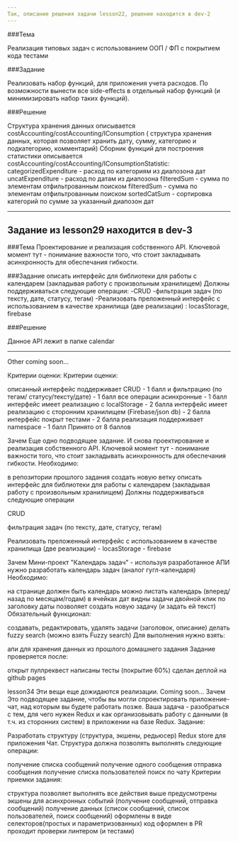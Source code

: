 ```yaml
---
Так, описание решения задачи lesson22, решение находится в dev-2
---
```


###Тема

Реализация типовых задач с использованием OOП / ФП с покрытием кода тестами

###Задание

Реализовать набор функций, для приложения учета расходов. По возможности вынести все side-effects в отдельный набор функций (и минимизировать набор таких функций).

###Решение

Структура хранения данных описывается costAccounting/costAccounting/IConsumption ( структура хранения данных, которая позволяет хранить дату, сумму, категорию и подкатегорию, комментарий)
Сборник функций для построения статистики описывается costAccounting/costAccounting/IConsumptionStatistic:
categorizedExpenditure - расход по категориям из диапозона дат
uncatExpenditure - расход по датам из диапозона
filteredSum - сумма по элементам отфильтрованным поиском
filteredSum - сумма по элементам отфильтрованным поиском
sortedCatSum - сортировка категорий по сумме за указанный диапозон дат

---

## Задание из lesson29 находится в dev-3

###Тема
Проектирование и реализация собственного API. Ключевой момент тут - понимание важности того, что стоит закладывать асинхронность для обеспечания гибкости.

###Задание
описать интерфейс для библиотеки для работы с календарем (закладывая работу с произвольным хранилищем)
Должны поддерживаться следующие операции:
-CRUD
-фильтрация задач (по тексту, дате, статусу, тегам)
-Реализовать преложенный интерфейс с использованием в качестве хранилища (две реализации) : locasStorage, firebase

###Решение

Данное API лежит в папке calendar

---

Other coming soon...

Критерии оценки:
Критерии оценки:

описанный интерфейс поддерживает CRUD - 1 балл
и фильтрацию (по тегам/ статусу/тексту/дате) - 1 балл
все операции асинхронные - 1 балл
интерфейс имеет реализацию с localStorage - 2 балла
интерфейс имеет реализацию с сторонним хранилищем (Firebase/json db) - 2 балла
интерфейс покрыт тестами - 2 балла
реализация поддерживает namespace - 1 балл
Принято от 8 баллов

Зачем
Еще одно подводящее задание. И снова проектирование и реализация собственного API. Ключевой момент тут - понимание важности того, что стоит закладывать асинхронность для обеспечания гибкости.
Необходимо:

в репозитории прошлого задания создать новую ветку
описать интерфейс для библиотеки для работы с календарем (закладывая работу с произвольным хранилищем)
Должны поддерживаться следующие операции

CRUD

фильтрация задач (по тексту, дате, статусу, тегам)

Реализовать преложенный интерфейс с использованием в качестве хранилища (две реализации) - locasStorage - firebase

Зачем
Мини-проект "Календарь задач" - используя разработанное АПИ нужно разработать календарь задач (аналог гугл-календаря)
Необходимо:

на странице должен быть календарь
можно листать календарь (вперед/назад по месяцам/годам)
в ячейках дат видны задачи
двойной клик по заголовку даты позволяет создать новую задачу (и задать ей текст)
Обязательный функционал:

создавать, редактировать, удалять задачи (заголовок, описание)
делать fuzzy search (можно взять Fuzzy search)
Для выполнения нужно взять:

апи для хранения данных из прошлого домашнего задания
Задание проверяется после:

открыт пуллреквест
написаны тесты (покрытие 60%)
сделан деплой на github pages

lesson34
Эти вещи еще дожидаются реализации. Coming soon...
Зачем
Это подводящее задание, чтобы вы могли спроектировать приложение-чат, над которым вы будете работать позже. Ваша задача - разобраться с тем, для чего нужен Redux и как организовывать работу с данными (в т.ч. из сторонних систем) в приложении на базе Redux.
Задание:

Разработать структуру (структура, экшены, редьюсер) Redux store для приложения Чат. Структура должна позволять выполнять следующие операции:

получение списка сообщений
получение одного сообщения
отправка сообщения
получение списка пользователей
поиск по чату
Критерии приемки задания:

структура позволяет выполнять все действия выше
предусмотрены экшены для асинхронных событий (получение сообщений, отправка сообщений)
получение данных (список сообщений, список пользователей, поиск сообщений) оформлены в виде селекторов(простых и параметризованных)
код оформлен в PR
проходит проверки линтером (и тестами)
